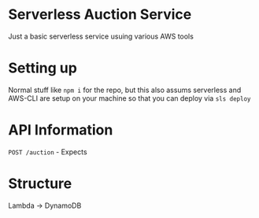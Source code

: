 # Serverless Auction Service
Just a basic serverless service usuing various AWS tools

# Setting up
Normal stuff like `npm i` for the repo, but this also assums serverless and AWS-CLI are setup on your machine so that you can deploy via `sls deploy`

# API Information
`POST /auction` - Expects


# Structure
Lambda -> DynamoDB
